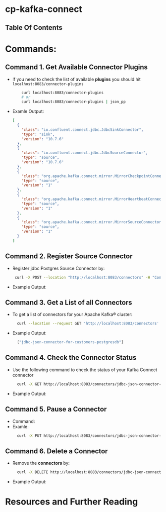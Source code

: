 # cp-kafka-connect

## Table Of Contents

# Commands:

## Command 1. Get Available Connector Plugins

- If you need to check the list of available **plugins** you should hit `localhost:8083/connector-plugins`

  ```sh
      curl localhost:8083/connector-plugins
      # or
      curl localhost:8083/connector-plugins | json_pp
  ```

- Examle Output:

  ```json
  [
    {
      "class": "io.confluent.connect.jdbc.JdbcSinkConnector",
      "type": "sink",
      "version": "10.7.6"
    },
    {
      "class": "io.confluent.connect.jdbc.JdbcSourceConnector",
      "type": "source",
      "version": "10.7.6"
    },
    {
      "class": "org.apache.kafka.connect.mirror.MirrorCheckpointConnector",
      "type": "source",
      "version": "1"
    },
    {
      "class": "org.apache.kafka.connect.mirror.MirrorHeartbeatConnector",
      "type": "source",
      "version": "1"
    },
    {
      "class": "org.apache.kafka.connect.mirror.MirrorSourceConnector",
      "type": "source",
      "version": "1"
    }
  ]
  ```

## Command 2. Register Source Connector

- Register jdbc Postgres Source Connector by:

  ```sh
   curl -X POST --location "http://localhost:8083/connectors" -H "Content-Type: application/json" -H "Accept: application/json" -d @01-customers-postgresdb-using-json.json
  ```

- Example Output:

## Command 3. Get a List of all Connectors

- To get a list of connectors for your Apache Kafka® cluster:

  ```sh
    curl --location --request GET 'http://localhost:8083/connectors'
  ```

- Example Output:
  ```sh
    ["jdbc-json-connector-for-customers-postgresdb"]
  ```

## Command 4. Check the Connector Status

- Use the following command to check the status of your Kafka Connect connector
  ```sh
    curl -X GET http://localhost:8083/connectors/jdbc-json-connector-for-customers-postgresdb/status
  ```
- Example Output:

## Command 5. Pause a Connector

- Command:
- Examle:
  ```sh
    curl -X PUT http://localhost:8083/connectors/jdbc-json-connector-for-customers-postgresdb/pause
  ```

## Command 6. Delete a Connector

- Remove the **connectors** by:
  ```sh
    curl -X DELETE http://localhost:8083/connectors/jdbc-json-connector-for-customers-postgresdb
  ```
- Example Output:

# Resources and Further Reading
